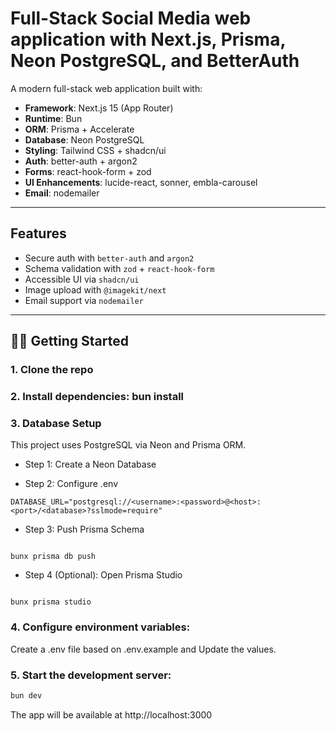 <!-- This is a [Next.js](https://nextjs.org) project bootstrapped with [`create-next-app`](https://nextjs.org/docs/app/api-reference/cli/create-next-app).

## Getting Started

First, run the development server:

```bash
npm run dev
# or
yarn dev

# or
pnpm dev
# or
bun dev
```

Open [http://localhost:3000](http://localhost:3000) with your browser to see the result.

You can start editing the page by modifying `app/page.tsx`. The page auto-updates as you edit the file.

This project uses [`next/font`](https://nextjs.org/docs/app/building-your-application/optimizing/fonts) to automatically optimize and load [Geist](https://vercel.com/font), a new font family for Vercel.

## Learn More

To learn more about Next.js, take a look at the following resources:

- [Next.js Documentation](https://nextjs.org/docs) - learn about Next.js features and API.
- [Learn Next.js](https://nextjs.org/learn) - an interactive Next.js tutorial.

You can check out [the Next.js GitHub repository](https://github.com/vercel/next.js) - your feedback and contributions are welcome!

## Deploy on Vercel

The easiest way to deploy your Next.js app is to use the [Vercel Platform](https://vercel.com/new?utm_medium=default-template&filter=next.js&utm_source=create-next-app&utm_campaign=create-next-app-readme) from the creators of Next.js.

Check out our [Next.js deployment documentation](https://nextjs.org/docs/app/building-your-application/deploying) for more details. -->

# Full-Stack Social Media web application with Next.js, Prisma, Neon PostgreSQL, and BetterAuth

A modern full-stack web application built with:

- **Framework**: Next.js 15 (App Router)
- **Runtime**: Bun
- **ORM**: Prisma + Accelerate
- **Database**: Neon PostgreSQL
- **Styling**: Tailwind CSS + shadcn/ui
- **Auth**: better-auth + argon2
- **Forms**: react-hook-form + zod
- **UI Enhancements**: lucide-react, sonner, embla-carousel
- **Email**: nodemailer

---

## Features

- Secure auth with `better-auth` and `argon2`
- Schema validation with `zod` + `react-hook-form`
- Accessible UI via `shadcn/ui`
- Image upload with `@imagekit/next`
- Email support via `nodemailer`

---

## 🧑‍💻 Getting Started

### 1. Clone the repo

### 2. Install dependencies: bun install

### 3. Database Setup

This project uses PostgreSQL via Neon and Prisma ORM.

- Step 1: Create a Neon Database

- Step 2: Configure .env

```env
DATABASE_URL="postgresql://<username>:<password>@<host>:<port>/<database>?sslmode=require"
```

- Step 3: Push Prisma Schema

```bun

bunx prisma db push
```

- Step 4 (Optional): Open Prisma Studio

```bun

bunx prisma studio

```

### 4. Configure environment variables:

Create a .env file based on .env.example and Update the values.

### 5. Start the development server:

```bash
bun dev
```

The app will be available at http://localhost:3000
